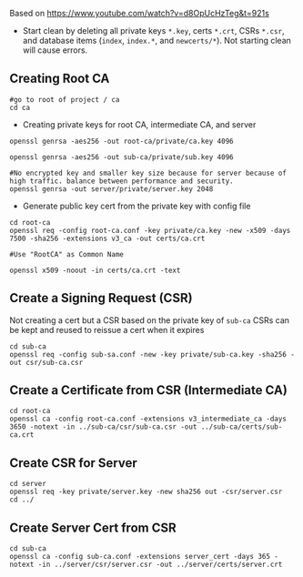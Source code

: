 Based on https://www.youtube.com/watch?v=d8OpUcHzTeg&t=921s

* Start clean by deleting all private keys `*.key`, certs `*.crt`, CSRs `*.csr`, and database items (`index`, `index.*`, and `newcerts/*`). Not starting clean will cause errors.

## Creating Root CA
```
#go to root of project / ca
cd ca
```
* Creating private keys for root CA, intermediate CA, and server
```
openssl genrsa -aes256 -out root-ca/private/ca.key 4096

openssl genrsa -aes256 -out sub-ca/private/sub.key 4096

#No encrypted key and smaller key size because for server because of high traffic. balance between performance and security.
openssl genrsa -out server/private/server.key 2048
```
* Generate public key cert from the private key with config file
```
cd root-ca
openssl req -config root-ca.conf -key private/ca.key -new -x509 -days 7500 -sha256 -extensions v3_ca -out certs/ca.crt

#Use "RootCA" as Common Name

openssl x509 -noout -in certs/ca.crt -text
```

## Create a Signing Request (CSR)
Not creating a cert but a CSR based on the private key of `sub-ca`
CSRs can be kept and reused to reissue a cert when it expires
```
cd sub-ca
openssl req -config sub-sa.conf -new -key private/sub-ca.key -sha256 -out csr/sub-ca.csr
```

## Create a Certificate from CSR (Intermediate CA)
```
cd root-ca
openssl ca -config root-ca.conf -extensions v3_intermediate_ca -days 3650 -notext -in ../sub-ca/csr/sub-ca.csr -out ../sub-ca/certs/sub-ca.crt
```

## Create CSR for Server
```
cd server
openssl req -key private/server.key -new sha256 out -csr/server.csr
cd ../
```

## Create Server Cert from CSR
```
cd sub-ca
openssl ca -config sub-ca.conf -extensions server_cert -days 365 -notext -in ../server/csr/server.csr -out ../server/certs/server.crt
```